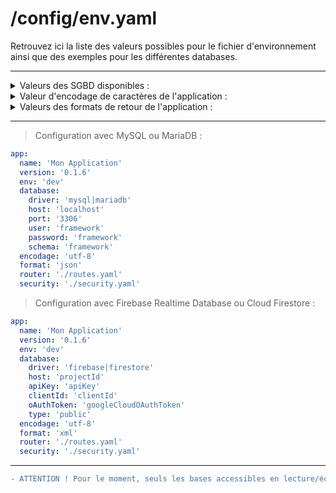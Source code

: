 # /config/env.yaml
Retrouvez ici la liste des valeurs possibles pour le fichier d'environnement ainsi que des exemples pour les différentes databases.

---
<details>
<summary>Valeurs des SGBD disponibles :</summary>

```bash
# app_sgbd()
mysql # PDO MySQL
mariadb # PDO MySQL
firebase # Firebase Realtime Database
firestore # Firebase Cloud Firestore
```
</details>
<details>
<summary>Valeur d'encodage de caractères de l'application :</summary>

```bash
# app_encode()
utf-8
```
</details>
<details>
<summary>Valeurs des formats de retour de l'application :</summary>

```bash
# app_format()
json
xml
```
</details>

---
> Configuration avec MySQL ou MariaDB :
```yaml
app:
  name: 'Mon Application'
  version: '0.1.6'
  env: 'dev'
  database:
    driver: 'mysql|mariadb'
    host: 'localhost'
    port: '3306'
    user: 'framework'
    password: 'framework'
    schema: 'framework'
  encodage: 'utf-8'
  format: 'json'
  router: './routes.yaml'
  security: './security.yaml'
```

> Configuration avec Firebase Realtime Database ou Cloud Firestore :
```yaml
app:
  name: 'Mon Application'
  version: '0.1.6'
  env: 'dev'
  database:
    driver: 'firebase|firestore'
    host: 'projectId'
    apiKey: 'apiKey'
    clientId: 'clientId'
    oAuthToken: 'googleCloudOAuthToken'
    type: 'public'
  encodage: 'utf-8'
  format: 'xml'
  router: './routes.yaml'
  security: './security.yaml'
```

---
```diff
- ATTENTION ! Pour le moment, seuls les bases accessibles en lecture/écriture public sur Firebase fonctionnent. L'authentification Firebase n'est pas encore supportée.
```
